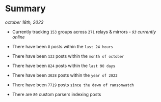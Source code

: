 
# Summary
_october 18th, 2023_

- Currently tracking `153` groups across `271` relays & mirrors - _`93` currently online_

- There have been `8` posts within the `last 24 hours`

- There have been `133` posts within the `month of october`

- There have been `824` posts within the `last 90 days`

- There have been `3028` posts within the `year of 2023`

- There have been `7719` posts `since the dawn of ransomwatch`

- There are `80` custom parsers indexing posts
